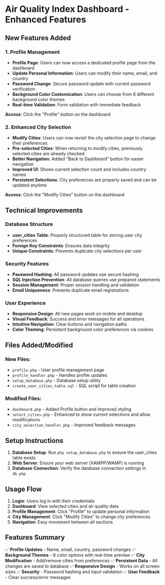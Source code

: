 # Air Quality Index Dashboard - Enhanced Features

## New Features Added

### 1. Profile Management
- **Profile Page**: Users can now access a dedicated profile page from the dashboard
- **Update Personal Information**: Users can modify their name, email, and country
- **Password Change**: Secure password update with current password verification
- **Background Color Customization**: Users can choose from 6 different background color themes
- **Real-time Validation**: Form validation with immediate feedback

**Access**: Click the "Profile" button on the dashboard

### 2. Enhanced City Selection
- **Modify Cities**: Users can now revisit the city selection page to change their preferences
- **Pre-selected Cities**: When returning to modify cities, previously selected cities are already checked
- **Better Navigation**: Added "Back to Dashboard" button for easier navigation
- **Improved UI**: Shows current selection count and includes country names
- **Persistent Selections**: City preferences are properly saved and can be updated anytime

**Access**: Click the "Modify Cities" button on the dashboard

## Technical Improvements

### Database Structure
- **user_cities Table**: Properly structured table for storing user city preferences
- **Foreign Key Constraints**: Ensures data integrity
- **Unique Constraints**: Prevents duplicate city selections per user

### Security Features
- **Password Hashing**: All password updates use secure hashing
- **SQL Injection Prevention**: All database queries use prepared statements
- **Session Management**: Proper session handling and validation
- **Email Uniqueness**: Prevents duplicate email registrations

### User Experience
- **Responsive Design**: All new pages work on mobile and desktop
- **Visual Feedback**: Success and error messages for all operations
- **Intuitive Navigation**: Clear buttons and navigation paths
- **Color Theming**: Persistent background color preferences via cookies

## Files Added/Modified

### New Files:
- `profile.php` - User profile management page
- `profile_handler.php` - Handles profile updates
- `setup_database.php` - Database setup utility
- `create_user_cities_table.sql` - SQL script for table creation

### Modified Files:
- `dashboard.php` - Added Profile button and improved styling
- `select_cities.php` - Enhanced to show current selections and allow modifications
- `city_selection_handler.php` - Improved feedback messages

## Setup Instructions

1. **Database Setup**: Run `php setup_database.php` to ensure the user_cities table exists
2. **Web Server**: Ensure your web server (XAMPP/WAMP) is running
3. **Database Connection**: Verify the database connection settings in `db.php`

## Usage Flow

1. **Login**: Users log in with their credentials
2. **Dashboard**: View selected cities and air quality data
3. **Profile Management**: Click "Profile" to update personal information
4. **City Management**: Click "Modify Cities" to change city preferences
5. **Navigation**: Easy movement between all sections

## Features Summary

✅ **Profile Updates** - Name, email, country, password changes
✅ **Background Themes** - 6 color options with real-time preview
✅ **City Modification** - Add/remove cities from preferences
✅ **Persistent Data** - All changes are saved to database
✅ **Responsive Design** - Works on all screen sizes
✅ **Security** - Password hashing and input validation
✅ **User Feedback** - Clear success/error messages
